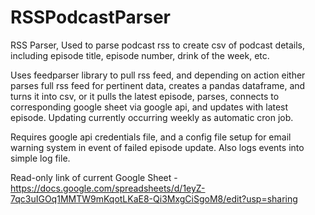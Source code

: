 # RSSPodcastParser

RSS Parser, Used to parse podcast rss to create csv of podcast details, including episode title, episode number, drink of the week, etc. 

Uses feedparser library to pull rss feed, and depending on action either parses full rss feed for pertinent data, creates a pandas dataframe, and turns it into csv, or it pulls the latest episode, parses, connects to corresponding google sheet via google api, and updates with latest episode. Updating currently occurring weekly as automatic cron job.

Requires google api credentials file, and a config file setup for email warning system in event of failed episode update. Also logs events into simple log file.

Read-only link of current Google Sheet - https://docs.google.com/spreadsheets/d/1eyZ-7qc3uIGOq1MMTW9mKqotLKaE8-Qi3MxgCiSgoM8/edit?usp=sharing
